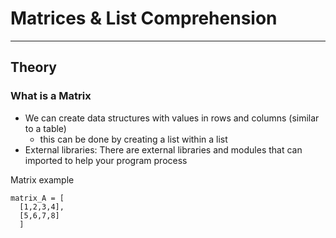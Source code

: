 # Matrices & List Comprehension
---
## Theory 

### What is a Matrix 
* We can create data structures with values in rows and columns (similar to a table)
  - this can be done by creating a list within a list 
* External libraries: There are external libraries and modules that can imported to help your program process 

Matrix example

```
matrix_A = [
  [1,2,3,4],
  [5,6,7,8]
  ]
  
```
